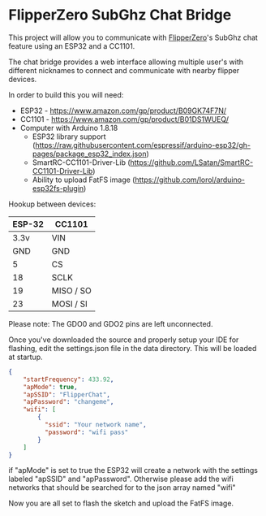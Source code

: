 # FlipperZero SubGhz Chat Bridge

This project will allow you to communicate with [FlipperZero](https://flipperzero.one/)'s SubGhz chat feature using an ESP32 and a CC1101.

The chat bridge provides a web interface allowing multiple user's with different nicknames to connect and communicate with nearby flipper devices.

In order to build this you will need:

 * ESP32 - https://www.amazon.com/gp/product/B09GK74F7N/
 * CC1101 - https://www.amazon.com/gp/product/B01DS1WUEQ/
 * Computer with Arduino 1.8.18
	 * ESP32 library support (https://raw.githubusercontent.com/espressif/arduino-esp32/gh-pages/package_esp32_index.json)
	 * SmartRC-CC1101-Driver-Lib (https://github.com/LSatan/SmartRC-CC1101-Driver-Lib)
	 * Ability to upload FatFS image (https://github.com/lorol/arduino-esp32fs-plugin)


 Hookup between devices:

 ESP-32 | CC1101
 -------|------------
 3.3v   | VIN
 GND    | GND
 5      | CS
 18     | SCLK
 19     | MISO / SO
 23     | MOSI / SI

Please note: The GDO0 and GDO2 pins are left unconnected.

Once you've downloaded the source and properly setup your IDE for flashing, edit the settings.json file in the data directory. This will be loaded at startup.

```json
{
    "startFrequency": 433.92,
	"apMode": true,
	"apSSID": "FlipperChat",
	"apPassword": "changeme",
    "wifi": [
        {
          "ssid": "Your network name",
          "password": "wifi pass"
        }
    ]
}

```
if "apMode" is set to true the ESP32 will create a network with the settings labeled "apSSID" and "apPassword". Otherwise please add the wifi networks that should be searched for to the json array named "wifi"

Now you are all set to flash the sketch and upload the FatFS image.